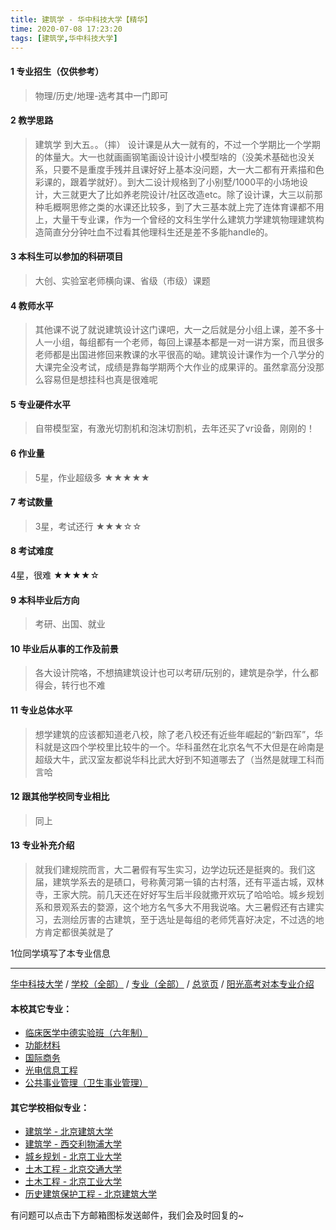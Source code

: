 ```yaml
---
title: 建筑学 - 华中科技大学【精华】
time: 2020-07-08 17:23:20
tags: [建筑学,华中科技大学]
---
```

#### 1 专业招生（仅供参考）  
> 物理/历史/地理-选考其中一门即可


#### 2 教学思路
> 建筑学 到大五。。（摔）
设计课是从大一就有的，不过一个学期比一个学期的体量大。大一也就画画钢笔画设计设计小模型啥的（没美术基础也没关系，只要不是重度手残并且课好好上基本没问题，大一大二都有开素描和色彩课的，跟着学就好）。到大二设计规格到了小别墅/1000平的小场地设计，大三就更大了比如养老院设计/社区改造etc。除了设计课，大三以前那种毛概啊思修之类的水课还比较多，到了大三基本就上完了连体育课都不用上，大量干专业课，作为一个曾经的文科生学什么建筑力学建筑物理建筑构造简直分分钟吐血不过看其他理科生还是差不多能handle的。


#### 3 本科生可以参加的科研项目
>  大创、实验室老师横向课、省级（市级）课题


#### 4 教师水平
> 其他课不说了就说建筑设计这门课吧，大一之后就是分小组上课，差不多十人一小组，每组都有一个老师，每回上课基本都是一对一讲方案，而且很多老师都是出国进修回来教课的水平很高的呦。建筑设计课作为一个八学分的大课完全没考试，成绩是靠每学期两个大作业的成果评的。虽然拿高分没那么容易但是想挂科也真是很难呢


#### 5 专业硬件水平
> 自带模型室，有激光切割机和泡沫切割机，去年还买了vr设备，刚刚的！


#### 6 作业量
>5星，作业超级多
★★★★★


#### 7 考试数量
>3星，考试还行
★★★☆☆



#### 8 考试难度
> 
4星，很难
★★★★☆


#### 9 本科毕业后方向
> 考研、出国、就业


#### 10 毕业后从事的工作及前景
> 各大设计院咯，不想搞建筑设计也可以考研/玩别的，建筑是杂学，什么都得会，转行也不难


#### 11 专业总体水平
> 想学建筑的应该都知道老八校，除了老八校还有近些年崛起的“新四军”，华科就是这四个学校里比较牛的一个。华科虽然在北京名气不大但是在岭南是超级大牛，武汉室友都说华科比武大好到不知道哪去了（当然是就理工科而言哈 


#### 12 跟其他学校同专业相比
> 同上


#### 13 专业补充介绍
> 就我们建规院而言，大二暑假有写生实习，边学边玩还是挺爽的。我们这届，建筑学系去的是碛口，号称黄河第一镇的古村落，还有平遥古城，双林寺，王家大院。前几天还在好好写生后半段就撒开欢玩了哈哈哈。城乡规划系和景观系去的婺源，这个地方名气多大不用我说咯。大三暑假还有古建实习，去测绘厉害的古建筑，至于选址是每组的老师凭喜好决定，不过选的地方肯定都很美就是了

1位同学填写了本专业信息
***
[华中科技大学](https://univgo.github.io/2020/07/08/华中科技大学) / [学校（全部）](https://univgo.github.io/2020/07/09/学校汇总页) / [专业（全部）](https://univgo.github.io/2020/07/09/专业汇总页) / [总览页](https://univgo.github.io/2020/07/09/总览) / [阳光高考对本专业介绍](http://gaokao.chsi.com.cn/sch/zyk/view.do?schId=73395973&specId=73384460)

#### 本校其它专业：
- [临床医学中德实验班（六年制）](https://univgo.github.io/2020/07/08/临床医学中德实验班（六年制）-%20华中科技大学) 
- [功能材料](https://univgo.github.io/2020/07/08/功能材料%20-%20华中科技大学)
- [国际商务](https://univgo.github.io/2020/07/08/国际商务%20-%20华中科技大学)
- [光电信息工程](https://univgo.github.io/2020/07/08/光电信息工程%20-%20华中科技大学)
- [公共事业管理（卫生事业管理）](https://univgo.github.io/2020/07/08/公共事业管理（卫生事业管理）-%20华中科技大学)

#### 其它学校相似专业：
- [建筑学 - 北京建筑大学](https://univgo.github.io/2020/07/08/建筑学%20-%20北京建筑大学)
- [建筑学 - 西交利物浦大学](https://univgo.github.io/2020/07/08/建筑学%20-%20西交利物浦大学)
- [城乡规划 - 北京工业大学](https://univgo.github.io/2020/07/08/城乡规划%20-%20北京工业大学)
- [土木工程 - 北京交通大学](https://univgo.github.io/2020/07/08/土木工程%20-%20北京交通大学)
- [土木工程 - 北京工业大学](https://univgo.github.io/2020/07/08/土木工程%20-%20北京工业大学)
- [历史建筑保护工程 - 北京建筑大学](https://univgo.github.io/2020/07/08/历史建筑保护工程%20-%20北京建筑大学)

有问题可以点击下方邮箱图标发送邮件，我们会及时回复的~
